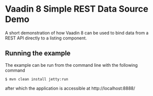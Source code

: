 Vaadin 8 Simple REST Data Source Demo
====================

A short demonstration of how Vaadin 8 can be used to bind data from a REST API directly to a listing component.

Running the example
-------------------
The example can be run from the command line with the following command

```
$ mvn clean install jetty:run
```

after which the application is accessible at http://localhost:8888/
